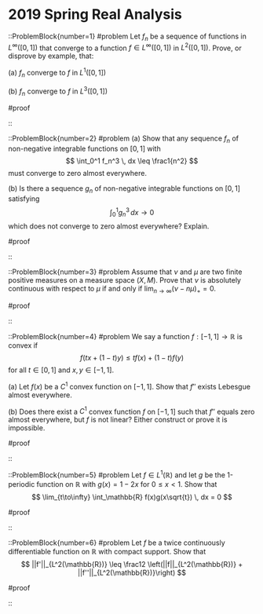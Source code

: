 # 2019 Spring Real Analysis

::ProblemBlock{number=1}
#problem
Let $f_n$ be a sequence of functions in $L^\infty([0,1])$ that converge to a function $f\in L^\infty([0,1])$ in $L^2([0,1])$. Prove, or disprove by example, that:

(a) $f_n$ converge to $f$ in $L^1([0,1])$

(b) $f_n$ converge to $f$ in $L^3([0,1])$

#proof

::

::ProblemBlock{number=2}
#problem
(a) Show that any sequence $f_n$ of non-negative integrable functions on $[0,1]$ with
$$
\int_0^1 f_n^3 \, dx \leq \frac1{n^2}
$$
must converge to zero almost everywhere.

(b) Is there a sequence $g_n$ of non-negative integrable functions on $[0,1]$ satisfying
$$
\int_0^1 g_n^3 \, dx \to 0
$$
which does not converge to zero almost everywhere? Explain.

#proof

::

::ProblemBlock{number=3}
#problem
Assume that $\nu$ and $\mu$ are two finite positive measures on a measure space $(X,M)$. Prove that $\nu$ is absolutely continuous with respect to $\mu$ if and only if $\lim_{n\to\infty} (\nu-n\mu)_+=0$.

#proof

::

::ProblemBlock{number=4}
#problem
We say a function $f:[-1,1]\to \mathbb{R}$ is convex if
$$
f(tx+(1-t)y) \leq tf(x) + (1-t)f(y)
$$
for all $t\in[0,1]$ and $x,y\in [-1,1]$.

(a) Let $f(x)$ be a $C^1$ convex function on $[-1,1]$. Show that $f''$ exists Lebesgue almost everywhere.

(b) Does there exist a $C^1$ convex function $f$ on $[-1,1]$ such that $f''$ equals zero almost everywhere, but $f$ is not linear? Either construct or prove it is impossible.

#proof

::

::ProblemBlock{number=5}
#problem
Let $f\in L^1(\mathbb{R})$ and let $g$ be the 1-periodic function on $\mathbb{R}$ with $g(x) = 1-2x$ for $0\leq x<1$. Show that
$$
\lim_{t\to\infty} \int_\mathbb{R} f(x)g(x\sqrt{t}) \, dx = 0
$$

#proof

::

::ProblemBlock{number=6}
#problem
Let $f$ be a twice continuously differentiable function on $\mathbb{R}$ with compact support. Show that
$$
||f'||_{L^2(\mathbb{R})} \leq \frac12 \left(||f||_{L^2(\mathbb{R})} + ||f''||_{L^2(\mathbb{R})}\right)
$$

#proof

::